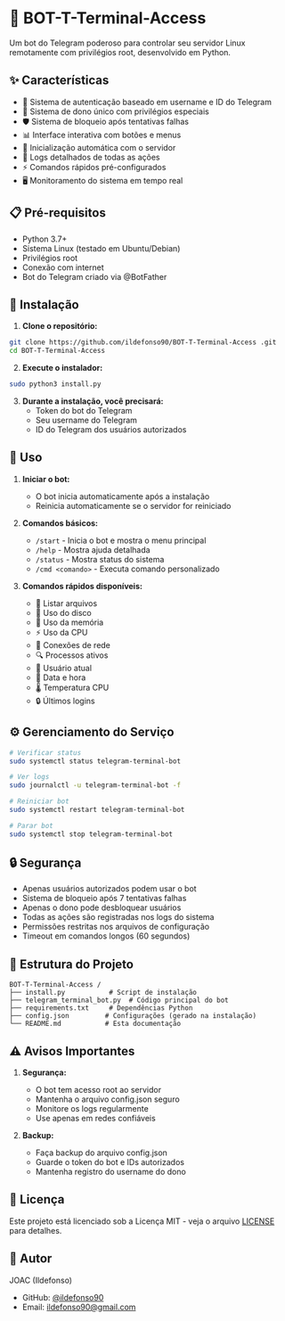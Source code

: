 # 🤖 BOT-T-Terminal-Access 

Um bot do Telegram poderoso para controlar seu servidor Linux remotamente com privilégios root, desenvolvido em Python.

## ✨ Características

- 🔐 Sistema de autenticação baseado em username e ID do Telegram
- 👑 Sistema de dono único com privilégios especiais
- 🛡️ Sistema de bloqueio após tentativas falhas
- 📊 Interface interativa com botões e menus
- 🔄 Inicialização automática com o servidor
- 📝 Logs detalhados de todas as ações
- ⚡ Comandos rápidos pré-configurados
- 🖥️ Monitoramento do sistema em tempo real

## 📋 Pré-requisitos

- Python 3.7+
- Sistema Linux (testado em Ubuntu/Debian)
- Privilégios root
- Conexão com internet
- Bot do Telegram criado via @BotFather

## 🚀 Instalação

1. **Clone o repositório:**
```bash
git clone https://github.com/ildefonso90/BOT-T-Terminal-Access .git
cd BOT-T-Terminal-Access 
```

2. **Execute o instalador:**
```bash
sudo python3 install.py
```

3. **Durante a instalação, você precisará:**
   - Token do bot do Telegram
   - Seu username do Telegram
   - ID do Telegram dos usuários autorizados

## 📱 Uso

1. **Iniciar o bot:**
   - O bot inicia automaticamente após a instalação
   - Reinicia automaticamente se o servidor for reiniciado

2. **Comandos básicos:**
   - `/start` - Inicia o bot e mostra o menu principal
   - `/help` - Mostra ajuda detalhada
   - `/status` - Mostra status do sistema
   - `/cmd <comando>` - Executa comando personalizado

3. **Comandos rápidos disponíveis:**
   - 📂 Listar arquivos
   - 💾 Uso do disco
   - 🔄 Uso da memória
   - ⚡ Uso da CPU
   - 📡 Conexões de rede
   - 🔍 Processos ativos
   - 👤 Usuário atual
   - 📅 Data e hora
   - 🌡️ Temperatura CPU
   - 🔒 Últimos logins

## ⚙️ Gerenciamento do Serviço

```bash
# Verificar status
sudo systemctl status telegram-terminal-bot

# Ver logs
sudo journalctl -u telegram-terminal-bot -f

# Reiniciar bot
sudo systemctl restart telegram-terminal-bot

# Parar bot
sudo systemctl stop telegram-terminal-bot
```

## 🔒 Segurança

- Apenas usuários autorizados podem usar o bot
- Sistema de bloqueio após 7 tentativas falhas
- Apenas o dono pode desbloquear usuários
- Todas as ações são registradas nos logs do sistema
- Permissões restritas nos arquivos de configuração
- Timeout em comandos longos (60 segundos)

## 📁 Estrutura do Projeto

```
BOT-T-Terminal-Access /
├── install.py           # Script de instalação
├── telegram_terminal_bot.py  # Código principal do bot
├── requirements.txt     # Dependências Python
├── config.json         # Configurações (gerado na instalação)
└── README.md           # Esta documentação
```

## ⚠️ Avisos Importantes

1. **Segurança:**
   - O bot tem acesso root ao servidor
   - Mantenha o arquivo config.json seguro
   - Monitore os logs regularmente
   - Use apenas em redes confiáveis

2. **Backup:**
   - Faça backup do arquivo config.json
   - Guarde o token do bot e IDs autorizados
   - Mantenha registro do username do dono

## 📄 Licença

Este projeto está licenciado sob a Licença MIT - veja o arquivo [LICENSE](LICENSE) para detalhes.

## 👤 Autor

JOAC (Ildefonso)
- GitHub: [@ildefonso90](https://github.com/ildefonso90)
- Email: ildefonso90@gmail.com 
